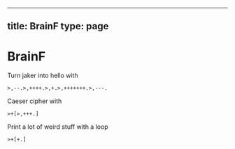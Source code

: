 
---
title: BrainF
type: page
---
# BrainF

Turn jaker into hello with
```
>,--.>,++++.>,+.>,+++++++.>,---.
```

Caeser cipher with
```
>+[>,+++.]
```

Print a lot of weird stuff with a loop
```
>+[+.]
```
